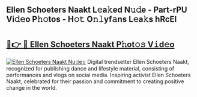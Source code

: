 ## Ellen Schoeters Naakt L𝚎a𝚔ed N𝚞𝚍e - Part-rPU Vi𝚍𝚎o P𝚑𝚘tos - H𝚘𝚝 O𝚗𝚕yf𝚊ns L𝚎a𝚔s hRcEI

# <h2><a href="http://kf6pomw.oniu.top/?m=Ellen+Schoeters+Naakt">🔗👉 🔴 Ellen Schoeters Naakt P𝚑ot𝚘𝚜 V𝚒d𝚎o</a></h2>

[![Ellen Schoeters Naakt Nu𝚍e𝚜](https://i.imgur.com/0qMVB7G.gif)](http://kf6pomw.oniu.top/?m=Ellen+Schoeters+Naakt)
Digital trendsetter Ellen Schoeters Naakt, recognized for publishing dance and lifestyle material, consisting of performances and vlogs on social media. Inspiring activist Ellen Schoeters Naakt, celebrated for their passion and commitment to creating positive change in the world.  
